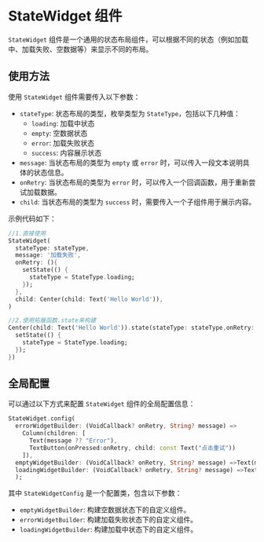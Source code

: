 # StateWidget 组件

`StateWidget` 组件是一个通用的状态布局组件，可以根据不同的状态（例如加载中、加载失败、空数据等）来显示不同的布局。

## 使用方法

使用 `StateWidget` 组件需要传入以下参数：

- `stateType`: 状态布局的类型，枚举类型为 `StateType`，包括以下几种值：
    - `loading`: 加载中状态
    - `empty`: 空数据状态
    - `error`: 加载失败状态
    - `success`: 内容展示状态
- `message`: 当状态布局的类型为 `empty` 或 `error` 时，可以传入一段文本说明具体的状态信息。
- `onRetry`: 当状态布局的类型为 `error` 时，可以传入一个回调函数，用于重新尝试加载数据。
- `child`: 当状态布局的类型为 `success` 时，需要传入一个子组件用于展示内容。

示例代码如下：

```dart
//1.直接使用
StateWidget(
  stateType: stateType,
  message: '加载失败',
  onRetry: (){
    setState(() {
      stateType = StateType.loading;
    });
  },
  child: Center(child: Text('Hello World')),
)

//2.使用拓展函数.state来构建
Center(child: Text('Hello World')).state(stateType: stateType,onRetry: (){
  setState(() {
    stateType = StateType.loading;
  });
})

```

## 全局配置

可以通过以下方式来配置 `StateWidget` 组件的全局配置信息：

```dart
StateWidget.config(
  errorWidgetBuilder: (VoidCallback? onRetry, String? message) => 
    Column(children: [
      Text(message ?? "Error"),
      TextButton(onPressed:onRetry, child: const Text("点击重试"))
    ]),
  emptyWidgetBuilder: (VoidCallback? onRetry, String? message) =>Text(message ?? "Empty"),
  loadingWidgetBuilder: (VoidCallback? onRetry, String? message) =>Text(message ?? "Loading")
  );

```

其中 `StateWidgetConfig` 是一个配置类，包含以下参数：

- `emptyWidgetBuilder`: 构建空数据状态下的自定义组件。
- `errorWidgetBuilder`: 构建加载失败状态下的自定义组件。
- `loadingWidgetBuilder`: 构建加载中状态下的自定义组件。


